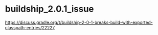 # buildship_2.0.1_issue
https://discuss.gradle.org/t/buildship-2-0-1-breaks-build-with-exported-classpath-entries/22227
